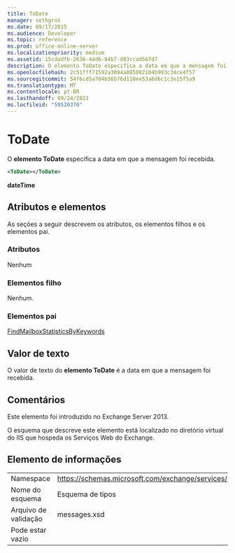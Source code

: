 ```yaml
---
title: ToDate
manager: sethgros
ms.date: 09/17/2015
ms.audience: Developer
ms.topic: reference
ms.prod: office-online-server
ms.localizationpriority: medium
ms.assetid: 15cdadfb-2636-44d6-84b7-d83ccad56fd7
description: O elemento ToDate especifica a data em que a mensagem foi recebida.
ms.openlocfilehash: 2c51fff71592a3094a085082104b993c34ce4f57
ms.sourcegitcommit: 54f6cd5a704b36b76d110ee53a6d6c1c3e15f5a9
ms.translationtype: MT
ms.contentlocale: pt-BR
ms.lasthandoff: 09/24/2021
ms.locfileid: "59520370"
---
```

# <a name="todate"></a>ToDate

O **elemento ToDate** especifica a data em que a mensagem foi recebida. 
  
```XML
<ToDate></ToDate>
```

 **dateTime**
## <a name="attributes-and-elements"></a>Atributos e elementos

As seções a seguir descrevem os atributos, os elementos filhos e os elementos pai.
  
### <a name="attributes"></a>Atributos

Nenhum
  
### <a name="child-elements"></a>Elementos filho

Nenhum.
  
### <a name="parent-elements"></a>Elementos pai

[FindMailboxStatisticsByKeywords](findmailboxstatisticsbykeywords.md)
  
## <a name="text-value"></a>Valor de texto

O valor de texto do **elemento ToDate** é a data em que a mensagem foi recebida. 
  
## <a name="remarks"></a>Comentários

Este elemento foi introduzido no Exchange Server 2013.
  
O esquema que descreve este elemento está localizado no diretório virtual do IIS que hospeda os Serviços Web do Exchange.
  
## <a name="element-information"></a>Elemento de informações

|||
|:-----|:-----|
|Namespace  <br/> |https://schemas.microsoft.com/exchange/services/2006/messages  <br/> |
|Nome do esquema  <br/> |Esquema de tipos  <br/> |
|Arquivo de validação  <br/> |messages.xsd  <br/> |
|Pode estar vazio  <br/> ||
   

